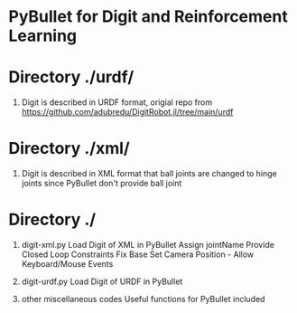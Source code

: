 # PyBullet for Digit and Reinforcement Learning

# Directory ./urdf/
1. Digit is described in URDF format, origial repo from https://github.com/adubredu/DigitRobot.jl/tree/main/urdf

# Directory ./xml/
1. Digit is described in XML format that ball joints are changed to hinge joints since PyBullet don't provide ball joint

# Directory ./
1. digit-xml.py
  Load Digit of XML in PyBullet
  Assign jointName
  Provide Closed Loop Constraints
  Fix Base
  Set Camera Position - Allow Keyboard/Mouse Events

2. digit-urdf.py
  Load Digit of URDF in PyBullet
  
3. other miscellaneous codes
  Useful functions for PyBullet included